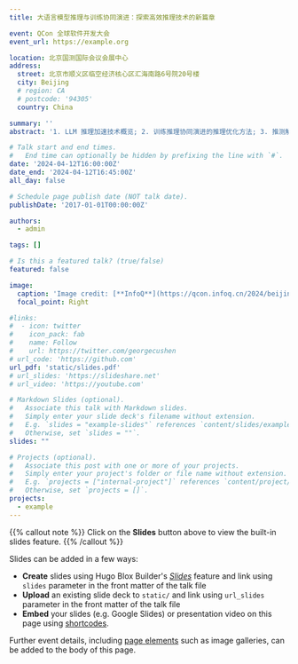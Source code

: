 ```yaml
---
title: 大语言模型推理与训练协同演进：探索高效推理技术的新篇章

event: QCon 全球软件开发大会
event_url: https://example.org

location: 北京国测国际会议会展中心
address:
  street: 北京市顺义区临空经济核心区汇海南路6号院20号楼
  city: Beijing
  # region: CA
  # postcode: '94305'
  country: China

summary: ''
abstract: '1. LLM 推理加速技术概览; 2. 训练推理协同演进的推理优化方法; 3. 推测解码与 Medusa 技术'

# Talk start and end times.
#   End time can optionally be hidden by prefixing the line with `#`.
date: '2024-04-12T16:00:00Z'
date_end: '2024-04-12T16:45:00Z'
all_day: false

# Schedule page publish date (NOT talk date).
publishDate: '2017-01-01T00:00:00Z'

authors:
  - admin

tags: []

# Is this a featured talk? (true/false)
featured: false

image:
  caption: 'Image credit: [**InfoQ**](https://qcon.infoq.cn/2024/beijing/presentation/5935)'
  focal_point: Right

#links:
#  - icon: twitter
#    icon_pack: fab
#    name: Follow
#    url: https://twitter.com/georgecushen
# url_code: 'https://github.com'
url_pdf: 'static/slides.pdf'
# url_slides: 'https://slideshare.net'
# url_video: 'https://youtube.com'

# Markdown Slides (optional).
#   Associate this talk with Markdown slides.
#   Simply enter your slide deck's filename without extension.
#   E.g. `slides = "example-slides"` references `content/slides/example-slides.md`.
#   Otherwise, set `slides = ""`.
slides: ""

# Projects (optional).
#   Associate this post with one or more of your projects.
#   Simply enter your project's folder or file name without extension.
#   E.g. `projects = ["internal-project"]` references `content/project/deep-learning/index.md`.
#   Otherwise, set `projects = []`.
projects:
  - example
---
```


{{% callout note %}}
Click on the **Slides** button above to view the built-in slides feature.
{{% /callout %}}

Slides can be added in a few ways:

- **Create** slides using Hugo Blox Builder's [_Slides_](https://docs.hugoblox.com/reference/content-types/) feature and link using `slides` parameter in the front matter of the talk file
- **Upload** an existing slide deck to `static/` and link using `url_slides` parameter in the front matter of the talk file
- **Embed** your slides (e.g. Google Slides) or presentation video on this page using [shortcodes](https://docs.hugoblox.com/reference/markdown/).

Further event details, including [page elements](https://docs.hugoblox.com/reference/markdown/) such as image galleries, can be added to the body of this page.
